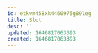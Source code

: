 ```yaml
---
id: etkvm458xk4460975g89leg
title: Slot
desc: ''
updated: 1646817063393
created: 1646817063393
---
```


